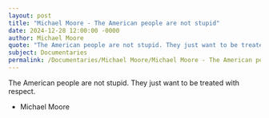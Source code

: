 ```yaml
---
layout: post
title: "Michael Moore - The American people are not stupid"
date: 2024-12-28 12:00:00 -0000
author: Michael Moore
quote: "The American people are not stupid. They just want to be treated with respect."
subject: Documentaries
permalink: /Documentaries/Michael Moore/Michael Moore - The American people are not stupid
---
```


The American people are not stupid. They just want to be treated with respect.

- Michael Moore
